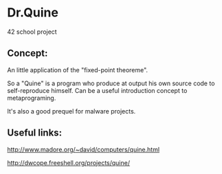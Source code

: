 # Dr.Quine
42 school project

## Concept:
An little application of the "fixed-point theoreme".

So a "Quine" is a program who produce at output his own source code to self-reproduce himself.
Can be a useful introduction concept to metaprograming.

It's also a good prequel for malware projects.

## Useful links:
http://www.madore.org/~david/computers/quine.html

http://dwcope.freeshell.org/projects/quine/
